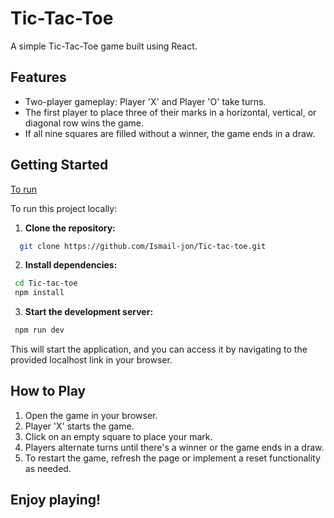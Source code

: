 # Tic-Tac-Toe
A simple Tic-Tac-Toe game built using React.

## Features
- Two-player gameplay: Player 'X' and Player 'O' take turns.
- The first player to place three of their marks in a horizontal, vertical, or diagonal row wins the game.
- If all nine squares are filled without a winner, the game ends in a draw.

## Getting Started
[To run ](https://ismail-jon.github.io/Tic-tac-toe/)

To run this project locally:

1. **Clone the repository:**

```bash
  git clone https://github.com/Ismail-jon/Tic-tac-toe.git

```


2. **Install dependencies:**
 ```bash 
  cd Tic-tac-toe
  npm install
```


3. **Start the development server:**
 ```bash 
  npm run dev
 ```

This will start the application, and you can access it by navigating to the provided localhost link in your browser.




## How to Play
1. Open the game in your browser.
2. Player 'X' starts the game.
3. Click on an empty square to place your mark.
4. Players alternate turns until there's a winner or the game ends in a draw.
5. To restart the game, refresh the page or implement a reset functionality as needed.


## Enjoy playing!
